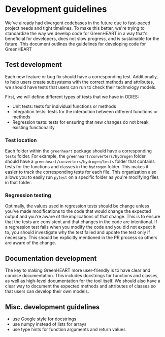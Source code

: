 # Development guidelines

We've already had divergent codebases in the future due to fast-paced project needs and tight timelines.
To make this better, we're trying to standardize the way we develop code for GreenHEART in a way that's beneficial for developers, does not slow progress, and is sustainable for the future.
This document outlines the guidelines for developing code for GreenHEART

## Test development

Each new feature or bug fix should have a corresponding test.
Additionally, to help users create subsystems with the correct methods and attributes, we should have tests that users can run to check their technology models.

First, we will define different types of tests that we have in ODIES:
- Unit tests: tests for individual functions or methods
- Integration tests: tests for the interaction between different functions or methods
- Regression tests: tests for ensuring that new changes do not break existing functionality

### Test location

Each folder within the `greenheart` package should have a corresponding `tests` folder.
For example, the `greenheart/converters/hydrogen` folder should have a `greenheart/converters/hydrogen/tests` folder that contains tests for the functions and classes in the `hydrogen` folder.
This makes it easier to track the corresponding tests for each file.
This organization also allows you to easily run `pytest` on a specific folder as you're modifying files in that folder.

### Regression testing

Optimally, the values used in regression tests should be change unless you've made modifications to the code that would change the expected output and you're aware of the implications of that change.
This is to ensure that the tests are consistent and that changes in the code are intentional.
If a regression test fails when you modify the code and you did not expect it to, you should investigate why the test failed and update the test only if necessary.
This should be explicitly mentioned in the PR process so others are aware of the change.

## Documentation development

The key to making GreenHEART more user-friendly is to have clear and concise documentation.
This includes docstrings for functions and classes, as well as high-level documentation for the tool itself.
We should also have a clear way to document the expected methods and attributes of classes so that users can develop their own models.

## Misc. development guidelines

- use Google style for docstrings
- use numpy instead of lists for arrays
- use type hints for function arguments and return values